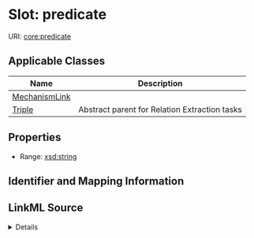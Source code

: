 # Slot: predicate

URI: [core:predicate](http://w3id.org/ontogpt/core/predicate)



<!-- no inheritance hierarchy -->




## Applicable Classes

| Name | Description |
| --- | --- |
[MechanismLink](MechanismLink.md) | 
[Triple](Triple.md) | Abstract parent for Relation Extraction tasks






## Properties

* Range: [xsd:string](xsd:string)







## Identifier and Mapping Information








## LinkML Source

<details>
```yaml
name: predicate
alias: predicate
domain_of:
- MechanismLink
- Triple
range: string

```
</details>